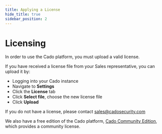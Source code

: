 ```yaml
---
title: Applying a License
hide_title: true
sidebar_position: 2
---
```


# Licensing
In order to use the Cado platform, you must upload a valid license.  

If you have received a license file from your Sales representative, you can upload it by:
- Logging into your Cado instance
- Navigate to **Settings**
- Click the **License** tab
- Click **Select file**, choose the new license file 
- Click **Upload**

If you do not have a license, please contact sales@cadosecurity.com 


We also have a free edition of the Cado platform, [Cado Community Edition](community-edition/community-intro), which provides a community license.
